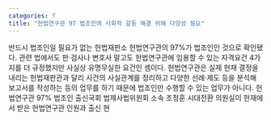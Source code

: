 ```yaml
---
categories: f
title: "헌법연구관 97 법조인에 사회적 갈등 해결 위해 다양성 필요"
---
```

반드시 법조인일 필요가 없는 헌법재판소 헌법연구관의 97%가 법조인인 것으로 확인됐다. 관련 법에서도 판·검사나 변호사 말고도 헌법연구관에 임용할 수 있는 자격요건 4가지를 더 규정했지만 사실상 유명무실한 요건인 셈이다. 헌법연구관은 실제 헌재 결정을 내리는 헌법재판관과 달리 사건의 사실관계를 정리하고 다양한 선례·제도 등을 분석해 보고서를 작성하는 등의 업무를 하기 때문에 법조인만 수행할 수 있는 업무가 아니다. 헌법연구관 97% 법조인 출신국회 법제사법위원회 소속 조정훈 시대전환 의원실이 헌재에서 받은 헌법연구관 인원과 출신 현